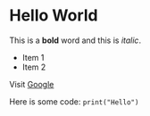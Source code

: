 # Hello World

This is a **bold** word and this is *italic*.

- Item 1
- Item 2

Visit [Google](https://google.com)

Here is some code: `print("Hello")`

